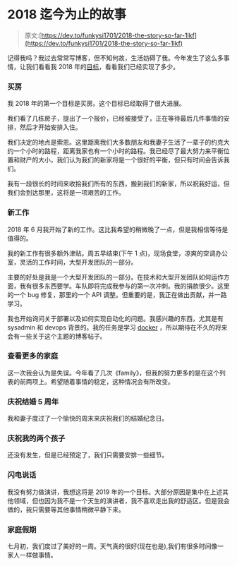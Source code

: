 # 2018 迄今为止的故事

> 原文:[https://dev.to/funkysi1701/2018-the-story-so-far-1lkf](https://dev.to/funkysi1701/2018-the-story-so-far-1lkf)

记得我吗？我过去常常写博客，但不知何故，生活妨碍了我。今年发生了这么多事情，让我们看看我 2018 年的[目标](https://dev.to/funkysi1701/lets-see-what-2018-can-do-38o1-temp-slug-2157705)，看看我们已经实现了多少。

### [](#buy-a-house)买房

我 2018 年的第一个目标是买房。这个目标已经取得了很大进展。

我们看了几栋房子，提出了一个报价，已经被接受了，正在等待最后几件事情的安排，然后才开始安排入住。

我们决定的地点是索恩。这里距离我们大多数朋友和我妻子生活了一辈子的约克大约一个小时的路程，距离我家也有一个小时的路程。我已经尽了最大努力来平衡位置和财产的大小，我们认为我们的新家将是一个很好的平衡，但只有时间会告诉我们。

我有一段很长的时间来收拾我们所有的东西，搬到我们的新家，所以祝我好运，但我们会到达那里，这将是一项艰苦的工作。

### [](#new-job)新工作

2018 年 6 月我开始了新的工作。这比我希望的稍微晚了一点，但是我相信等待是值得的。

我的新工作有很多额外津贴。周五早结束(下午 1 点)，现场食堂，凉爽的空调办公室，灵活的工作时间，大型开发团队的一部分。

主要的好处是我是一个大型开发团队的一部分。在技术和大型开发团队如何运作方面，我有很多东西要学。车队即将完成我参与的第一次冲刺。我的捐款很少。这里的一个 bug 修复，那里的一个 API 调整。但重要的是，我正在做出贡献，并一路学习。

我也开始询问关于部署以及如何实现自动化的问题。我感兴趣的东西，尤其是有 sysadmin 和 devops 背景的。我的任务是学习 [docker](https://docs.docker.com/) ，所以期待在不久的将来会有一些关于这个主题的博客帖子。

### [](#see-more-of-family)查看更多的家庭

这一次我会认为是失误。今年看了几次《family》，但我的努力更多的是在这个列表的前两项上。希望随着事情的稳定，这种情况会有所改变。

### [](#celebrate-5-years-of-marriage)庆祝结婚 5 周年

我和妻子度过了一个愉快的周末来庆祝我们的结婚纪念日。

### [](#celebrate-my-two-children)庆祝我的两个孩子

还没有发生，但是已经预定了，我们只需要安排一些细节。

### [](#lightning-talk)闪电说话

我没有努力做演讲，我想这将是 2019 年的一个目标。大部分原因是集中在上述其他领域，但也因为我不是一个天生的演讲者，我不喜欢走出我的舒适区。但是我会做的，我只需要等其他事情稍微平静下来。

### [](#family-holiday)家庭假期

七月初，我们度过了美好的一周。天气真的很好(现在也是),我们有很多时间像一家人一样做事情。